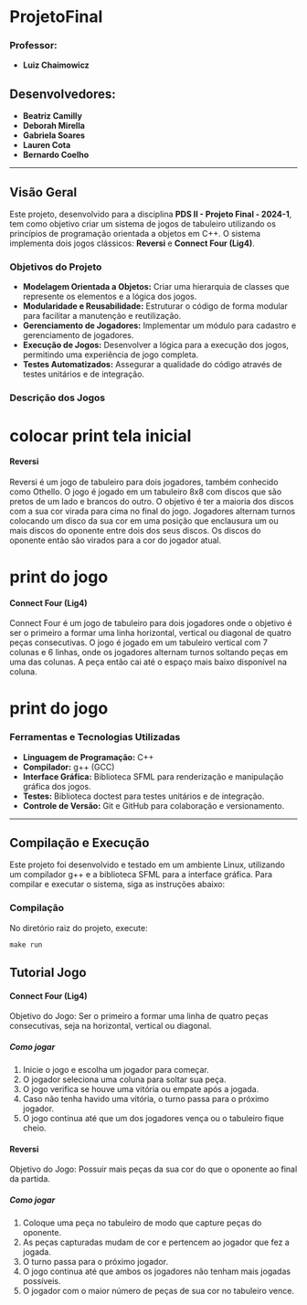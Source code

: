 # ProjetoFinal
 
### Professor: 
* **Luiz Chaimowicz**



## Desenvolvedores:
*  **Beatriz Camilly**
*  **Deborah Mirella**
*  **Gabriela Soares**
*  **Lauren Cota**
*  **Bernardo Coelho**

---

## Visão Geral
Este projeto, desenvolvido para a disciplina **PDS II - Projeto Final - 2024-1**, tem como objetivo criar um sistema de jogos de tabuleiro utilizando os princípios de programação orientada a objetos em C++. O sistema implementa dois jogos clássicos: **Reversi** e **Connect Four (Lig4)**.

### Objetivos do Projeto
- **Modelagem Orientada a Objetos:** Criar uma hierarquia de classes que represente os elementos e a lógica dos jogos.
- **Modularidade e Reusabilidade:** Estruturar o código de forma modular para facilitar a manutenção e reutilização.
- **Gerenciamento de Jogadores:** Implementar um módulo para cadastro e gerenciamento de jogadores.
- **Execução de Jogos:** Desenvolver a lógica para a execução dos jogos, permitindo uma experiência de jogo completa.
- **Testes Automatizados:** Assegurar a qualidade do código através de testes unitários e de integração.

### Descrição dos Jogos

# colocar print tela inicial

#### Reversi
Reversi é um jogo de tabuleiro para dois jogadores, também conhecido como Othello. O jogo é jogado em um tabuleiro 8x8 com discos que são pretos de um lado e brancos do outro. O objetivo é ter a maioria dos discos com a sua cor virada para cima no final do jogo. Jogadores alternam turnos colocando um disco da sua cor em uma posição que enclausura um ou mais discos do oponente entre dois dos seus discos. Os discos do oponente então são virados para a cor do jogador atual.

# print do jogo


#### Connect Four (Lig4)
Connect Four é um jogo de tabuleiro para dois jogadores onde o objetivo é ser o primeiro a formar uma linha horizontal, vertical ou diagonal de quatro peças consecutivas. O jogo é jogado em um tabuleiro vertical com 7 colunas e 6 linhas, onde os jogadores alternam turnos soltando peças em uma das colunas. A peça então cai até o espaço mais baixo disponível na coluna.

# print do jogo

### Ferramentas e Tecnologias Utilizadas
- **Linguagem de Programação:** C++
- **Compilador:** g++ (GCC)
- **Interface Gráfica:** Biblioteca SFML para renderização e manipulação gráfica dos jogos.
- **Testes:** Biblioteca doctest para testes unitários e de integração.
- **Controle de Versão:** Git e GitHub para colaboração e versionamento.

---

## Compilação e Execução
Este projeto foi desenvolvido e testado em um ambiente Linux, utilizando um compilador g++ e a biblioteca SFML para a interface gráfica. Para compilar e executar o sistema, siga as instruções abaixo:

### Compilação
No diretório raiz do projeto, execute:

```
make run
```

## Tutorial Jogo

#### Connect Four (Lig4)
Objetivo do Jogo: Ser o primeiro a formar uma linha de quatro peças consecutivas, seja na horizontal, vertical ou diagonal.

##### Como jogar

1. Inicie o jogo e escolha um jogador para começar.
2. O jogador seleciona uma coluna para soltar sua peça.
3. O jogo verifica se houve uma vitória ou empate após a jogada.
4. Caso não tenha havido uma vitória, o turno passa para o próximo jogador.
5. O jogo continua até que um dos jogadores vença ou o tabuleiro fique cheio.

#### Reversi

Objetivo do Jogo: Possuir mais peças da sua cor do que o oponente ao final da partida.

##### Como jogar

1. Coloque uma peça no tabuleiro de modo que capture peças do oponente.
2. As peças capturadas mudam de cor e pertencem ao jogador que fez a jogada.
3. O turno passa para o próximo jogador.
4. O jogo continua até que ambos os jogadores não tenham mais jogadas possíveis.
5. O jogador com o maior número de peças de sua cor no tabuleiro vence.




